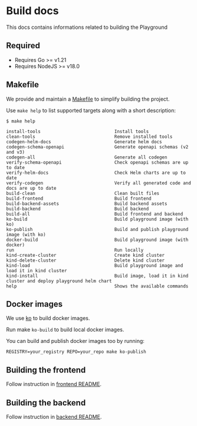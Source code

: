 # Build docs

This docs contains informations related to building the Playground

## Required

* Requires Go >= v1.21
* Requires NodeJS >= v18.0

## Makefile

We provide and maintain a [Makefile](../Makefile) to simplify building the project.

Use `make help` to list supported targets along with a short description:

```shell
$ make help

install-tools                            Install tools
clean-tools                              Remove installed tools
codegen-helm-docs                        Generate helm docs
codegen-schema-openapi                   Generate openapi schemas (v2 and v3)
codegen-all                              Generate all codegen
verify-schema-openapi                    Check openapi schemas are up to date
verify-helm-docs                         Check Helm charts are up to date
verify-codegen                           Verify all generated code and docs are up to date
build-clean                              Clean built files
build-frontend                           Build frontend
build-backend-assets                     Build backend assets
build-backend                            Build backend
build-all                                Build frontend and backend
ko-build                                 Build playground image (with ko)
ko-publish                               Build and publish playground image (with ko)
docker-build                             Build playground image (with docker)
run                                      Run locally
kind-create-cluster                      Create kind cluster
kind-delete-cluster                      Delete kind cluster
kind-load                                Build playground image and load it in kind cluster
kind-install                             Build image, load it in kind cluster and deploy playground helm chart
help                                     Shows the available commands
```

## Docker images

We use [ko](https://ko.build) to build docker images.

Run make `ko-build` to build local docker images.

You can build and publish docker images too by running:

```shell
REGISTRY=your_registry REPO=your_repo make ko-publish
```

## Building the frontend

Follow instruction in [frontend README](../frontend/README.md).

## Building the backend

Follow instruction in [backend README](../backend/README.md).
